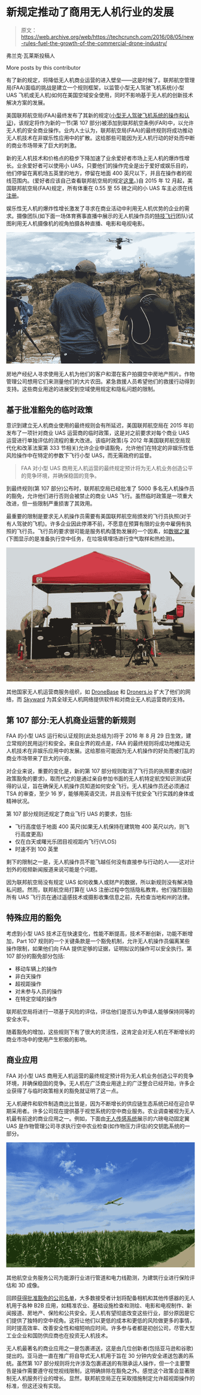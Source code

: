 # 新规定推动了商用无人机行业的发展

> 原文：<https://web.archive.org/web/https://techcrunch.com/2016/08/05/new-rules-fuel-the-growth-of-the-commercial-drone-industry/>

弗兰克·瓦莱斯投稿人

More posts by this contributor

有了新的规定，将降低无人机商业运营的进入壁垒——这是时候了。联邦航空管理局(FAA)面临的挑战是建立一个规则框架，以监管小型无人驾驶飞机系统(小型 UAS 飞机或无人机)如何在美国空域安全使用，同时不影响基于无人机的创新技术解决方案的发展。

美国联邦航空局(FAA)最终发布了其新的规定([小型无人驾驶飞机系统的操作和认证](https://web.archive.org/web/20221128041624/http://www.faa.gov/regulations_policies/rulemaking/recently_published/media/2120-AJ60_NPRM_2-15-2015_joint_signature.pdf))，该规定将作为新的一节(第 107 部分)被添加到联邦航空条例(FAR)中，以允许无人机的安全商业操作。业内人士认为，联邦航空局(FAA)的最终规则将成功推动无人机技术在非娱乐性应用中的扩散。这给那些可能因为无人机行动的好处而中断的商业市场带来了巨大的刺激。

新的无人机技术和价格点的稳步下降加速了业余爱好者市场上无人机的爆炸性增长。业余爱好者可以使用小 UAS，只要他们的操作完全是出于爱好或娱乐目的，他们停留在离机场五英里的地方，停留在地面 400 英尺以下，并且在操作者的视线范围内。(爱好者应该自己查看联邦航空局的规定[这里](https://web.archive.org/web/20221128041624/https://www.faa.gov/uas/getting_started/fly_for_fun/)。)自 2015 年 12 月起，美国联邦航空局(FAA)规定，所有体重在 0.55 至 55 磅之间的小 UAS 车主必须在线[注册](https://web.archive.org/web/20221128041624/https://registermyuas.faa.gov/)。

娱乐性无人机的爆炸性增长激发了寻求在商业活动中利用无人机优势的企业的需求。摄像团队(如下面一场体育赛事直播中展示的无人机操作员的[特技飞行](https://web.archive.org/web/20221128041624/http://www.aerobo.com/)团队)试图利用无人机摄像机的视角拍摄各种直播、电影和电视电影。

![image003](img/6747c98129675594ca77319c114bb3c1.png)

房地产经纪人寻求使用无人机为他们的客户和潜在客户拍摄空中房地产照片。作物管理公司想用它们来测量他们的大片农田。紧急救援人员希望他们的救援行动得到支持。这些商业用途的进展受到空域使用规定和隐私问题的限制。

## 基于批准豁免的临时政策

意识到建立无人机商业使用的最终规则会有所延迟，美国联邦航空局在 2015 年初发布了一项针对商业 UAS 运营商的临时政策，这是对之前要求对每个商业 UAS 运营进行单独评估的流程的重大改进。该临时政策(与 2012 年美国联邦航空局现代化和改革法案第 333 节相关)允许企业申请豁免，允许他们在特定的非娱乐性低风险操作中在特定的参数下飞行小型 UAS，而无需政府的监督。

> FAA 对小型 UAS 商用无人机运营的最终规定预计将为无人机业务创造公平的竞争环境，并确保稳固的竞争。

到最终规则(第 107 部分)公布时，联邦航空局已经批准了 5000 多名无人机操作员的豁免，允许他们进行否则会被禁止的商业 UAS 飞行。虽然临时政策是一项重大改进，但一些限制严重损害了其效用。

最重要的限制是要求无人机操作员需要有美国联邦航空局颁发的飞行员执照(对于有人驾驶的飞机)。许多企业因此停滞不前，不愿意在预算有限的业务中雇佣有执照的飞行员。飞行员的要求很可能是服务机构蓬勃发展的一个因素，如[数据之翼](https://web.archive.org/web/20221128041624/http://www.usdatawing.com/)(下图显示的是准备执行空中任务，在垃圾填埋场进行空气取样和热检测)。

![image005](img/9e9ea3758a675ba1217a2db38c734f21.png)

其他国家无人机运营商服务组织，如 [DroneBase](https://web.archive.org/web/20221128041624/http://www.dronebase.com/) 和 [Droners.io](https://web.archive.org/web/20221128041624/http://www.droners.io/) 扩大了他们的网络，而 [Skyward](https://web.archive.org/web/20221128041624/https://skyward.io/commercial-drone-software/) 为其全球无人机网络提供软件和对商业无人机运营商的支持。

## 第 107 部分:无人机商业运营的新规则

FAA 的小型 UAS 运行和认证规则(此处总结为)将于 2016 年 8 月 29 日生效，建立常规的民用运行和安全。来自业界的观点是，FAA 的最终规则将成功地推动无人机技术在非娱乐应用中的发展。这给那些可能因为无人机操作的好处而被打乱的商业市场带来了巨大的兴奋。

对企业来说，重要的变化是，新的第 107 部分规则取消了飞行员的执照要求(临时政策豁免的要求)，取而代之的是通过亲自参加书面的无人机特定航空知识测试获得的认证，旨在确保无人机操作员知道如何安全飞行。无人机操作员还必须通过 TSA 的审查，至少 16 岁，能够用英语交流，并且没有干扰安全飞行实践的身体或精神状况。

第 107 部分规则还规定了商业飞行 UAS 的要求，包括:

*   飞行高度低于地面 400 英尺(如果无人机保持在建筑物 400 英尺以内，则飞行高度更高)
*   仅在白天或曙光乐团目视视距内飞行(VLOS)
*   时速不到 100 英里

剩下的限制之一是，无人机操作员不能飞越任何没有直接参与行动的人——这对计划外的视频新闻报道来说可能是个问题。

因为联邦航空局没有规定 UAS 如何收集人或财产的数据，所以新规则没有解决隐私问题。然而，联邦航空局打算在 UAS 注册过程中包括隐私教育。他们强烈鼓励所有 UAS 飞行员在通过遥感技术或摄影收集信息之前，先检查当地和州的法律。

## 特殊应用的豁免

考虑到小型 UAS 技术正在快速变化，性能不断提高，技术不断创新，功能不断增加，Part 107 规则的一个关键条款是一个豁免机制，允许无人机操作员偏离某些操作限制，如果他们向 FAA 提供足够的证据，证明拟议的操作可以安全执行。第 107 部分的豁免部分包括:

*   移动车辆上的操作
*   非白天操作
*   超视距操作
*   对未参与人员的操作
*   在特定空域的操作

联邦航空局将进行一项基于风险的评估，评估他们是否认为申请人能够保持同等的安全水平。

随着豁免的增加，这些规则下有了很大的灵活性，这肯定会对无人机在不断增长的商业市场中的使用产生积极的影响。

## 商业应用

FAA 对小型 UAS 商用无人机运营的最终规定预计将为无人机业务创造公平的竞争环境，并确保稳固的竞争。无人机在广泛商业用途上的广泛整合已经开始，许多企业获得了与临时政策相关的豁免就证明了这一点。

无人机硬件和软件制造商比比皆是，因为不断增长的供应链生态系统已经在迎合早期采用者。许多公司现在提供基于视觉系统的空中商业服务。农业调查被视为无人机最有前途的商业应用之一。例如，下面由[无人传感系统](https://web.archive.org/web/20221128041624/http://www.unmannedsensing.com/)展示的六磅电动固定翼 UAS 是作物管理公司寻求执行空中农业检查(如作物压力评估)的交钥匙系统的一部分。

![image006](img/9985da1f52979442e7af9bb1d3c2d815.png)

其他航空业务服务公司为能源行业进行管道和电力线勘测，为建筑行业进行保险评估和 3D 成像。

回顾[获得批准豁免的公司名单](https://web.archive.org/web/20221128041624/https://www.faa.gov/uas/getting_started/fly_for_work_business/beyond_the_basics/section_333/333_authorizations/)，大多数接受者计划将配备相机和其他传感器的无人机用于各种 B2B 应用，如精准农业、基础设施检查和测绘、电影和电视制作、新闻报道、房地产、保险和公共安全。无人机有望彻底改变这些行业，部分原因是它们提供了独特的空中视角。这将让他们以更低的成本和更低的风险做更多的事情，同时提高效率、改善安全性和缩短响应时间。许多参与者都是初创公司，尽管大型工业企业和国防供应商也在投资无人机技术。

无人机最著名的商业应用之一是包裹递送，这是由几位创新者(包括亚马逊和谷歌)提出的。亚马逊一直在推广将自导式无人机用于旨在 30 分钟内安全递送包裹的系统。虽然第 107 部分规则将允许涉及包裹递送的有限承运人操作，但一个主要警告是操作需要遵守视觉视线限制，这明确排除在豁免之外。感觉这个政策会显著限制无人机服务行业的增长。显然，联邦航空局正在采取措施制定允许超视距操作的标准，但这还没有实现。